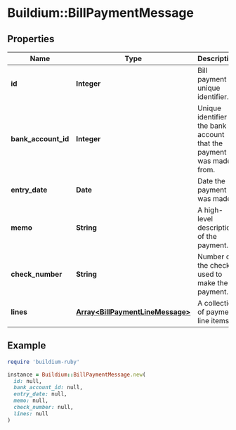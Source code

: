# Buildium::BillPaymentMessage

## Properties

| Name | Type | Description | Notes |
| ---- | ---- | ----------- | ----- |
| **id** | **Integer** | Bill payment unique identifier. | [optional] |
| **bank_account_id** | **Integer** | Unique identifier of the bank account that the payment was made from. | [optional] |
| **entry_date** | **Date** | Date the payment was made. | [optional] |
| **memo** | **String** | A high-level description of the payment. | [optional] |
| **check_number** | **String** | Number of the check used to make the payment. | [optional] |
| **lines** | [**Array&lt;BillPaymentLineMessage&gt;**](BillPaymentLineMessage.md) | A collection of payment line items. | [optional] |

## Example

```ruby
require 'buildium-ruby'

instance = Buildium::BillPaymentMessage.new(
  id: null,
  bank_account_id: null,
  entry_date: null,
  memo: null,
  check_number: null,
  lines: null
)
```

